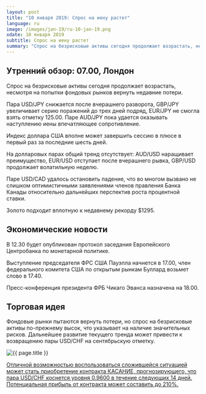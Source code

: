 ```yaml
---
layout: post
title: "10 января 2019: Спрос на иену растет"
language: ru
image: /images/jan-19/ru-10-jan-19.png
xdate: 10 января 2019
subtitle: Спрос на иену растет
summary: "Спрос на безрисковые активы сегодня продолжает возрастать, несмотря на попытки фондовых рынков вернуть недавние потери. Пара USD/JPY снижается после вчерашнего разворота, GBP/JPY увеличивает серию поражений до трех дней подряд, EUR/JPY не смогла взять отметку 125.00"
---
```

## Утренний обзор: 07.00, Лондон
 
Спрос на безрисковые активы сегодня продолжает возрастать, несмотря на попытки фондовых рынков вернуть недавние потери.

Пара USD/JPY снижается после вчерашнего разворота, GBP/JPY увеличивает серию поражений до трех дней подряд, EUR/JPY не смогла взять отметку 125.00. Паре AUD/JPY пока удается оказывать наступлению иены впечатляющее сопротивление.

Индекс доллара США вполне может завершить сессию в плюсе в первый раз за последние шесть дней.

На долларовых парах общий тренд отсутствует: AUD/USD наращивает преимущество, EUR/USD отступает после вчерашнего рывка, GBP/USD продолжает волатильную неделю.

Паре USD/CAD удалось остановить падение, что во многом вызвано не слишком оптимистичными заявлениями членов правления Банка Канады относительно дальнейших перспектив роста процентной ставки.

Золото подходит вплотную к недавнему рекорду $1295.
 
## Экономические новости
 
В 12.30 будет опубликован протокол заседания Европейского Центробанка по монетарной политике.

Выступление председателя ФРС США Пауэлла начнется в 17.00, член федерального комитета США по открытым рынкам Буллард возьмет слово в 17.40.

Пресс-конференция президента ФРБ Чикаго Эванса назначена на 18.00.
 
## Торговая идея
 
Фондовые рынки пытаются вернуть потери, но спрос на безрисковые активы по-прежнему высок, что указывает на наличие значительных рисков. Дальнейшее развитие текущего тренда может привести к возвращению пары USD/CHF на сентябрьскую отметку.

<img src="{{ site.url }}/images/jan-19/ru-10-jan-19.png" alt="{{ page.title }}"  title="{{ page.title }}">

<a href="%LINK%%?currency=USD&market=forex&underlying=frxUSDCHF&formname=touchnotouch&duration_amount=14&duration_units=d&amount=10&amount_type=stake&expiry_type=duration&barrier=0.9600" target="_blank" rel="noopener noreferrer nofollow">Отличной возможностью воспользоваться сложившейся ситуацией может стать приобретение контракта КАСАНИЕ, прогнозирующего, что пара USD/CHF коснется уровня 0.9600 в течение следующих 14 дней. Потенциальная прибыль от контракта может составить до 210%.</a>
